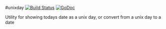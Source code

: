 
#unixday [![Build Status](https://travis-ci.org/xyproto/unixday.svg?branch=master)](https://travis-ci.org/xyproto/unixday) [![GoDoc](https://godoc.org/github.com/xyproto/unixday?status.svg)](http://godoc.org/github.com/xyproto/unixday)

Utility for showing todays date as a unix day, or convert from a unix day to a date
